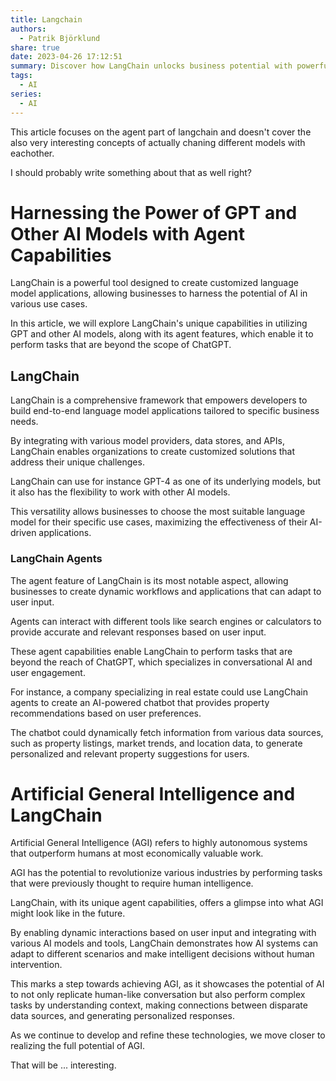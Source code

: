 ```yaml
---
title: Langchain
authors:
  - Patrik Björklund
share: true
date: 2023-04-26 17:12:51
summary: Discover how LangChain unlocks business potential with powerful agent capabilities and where we are slowly heading.
tags:
  - AI
series:
  - AI
---
```


This article focuses on the agent part of langchain and doesn't cover the also very interesting concepts of actually chaning different models with eachother. 

I should probably write something about that as well right?

# Harnessing the Power of GPT and Other AI Models with Agent Capabilities

LangChain is a powerful tool designed to create customized language model applications, allowing businesses to harness the potential of AI in various use cases. 

In this article, we will explore LangChain's unique capabilities in utilizing GPT and other AI models, along with its agent features, which enable it to perform tasks that are beyond the scope of ChatGPT.

## LangChain

LangChain is a comprehensive framework that empowers developers to build end-to-end language model applications tailored to specific business needs. 

By integrating with various model providers, data stores, and APIs, LangChain enables organizations to create customized solutions that address their unique challenges.

LangChain can use for instance GPT-4 as one of its underlying models, but it also has the flexibility to work with other AI models. 

This versatility allows businesses to choose the most suitable language model for their specific use cases, maximizing the effectiveness of their AI-driven applications.

### LangChain Agents

The agent feature of LangChain is its most notable aspect, allowing businesses to create dynamic workflows and applications that can adapt to user input. 

Agents can interact with different tools like search engines or calculators to provide accurate and relevant responses based on user input. 

These agent capabilities enable LangChain to perform tasks that are beyond the reach of ChatGPT, which specializes in conversational AI and user engagement.

For instance, a company specializing in real estate could use LangChain agents to create an AI-powered chatbot that provides property recommendations based on user preferences. 

The chatbot could dynamically fetch information from various data sources, such as property listings, market trends, and location data, to generate personalized and relevant property suggestions for users.

# Artificial General Intelligence and LangChain

Artificial General Intelligence (AGI) refers to highly autonomous systems that outperform humans at most economically valuable work. 

AGI has the potential to revolutionize various industries by performing tasks that were previously thought to require human intelligence. 

LangChain, with its unique agent capabilities, offers a glimpse into what AGI might look like in the future. 

By enabling dynamic interactions based on user input and integrating with various AI models and tools, LangChain demonstrates how AI systems can adapt to different scenarios and make intelligent decisions without human intervention.

This marks a step towards achieving AGI, as it showcases the potential of AI to not only replicate human-like conversation but also perform complex tasks by understanding context, making connections between disparate data sources, and generating personalized responses. 

As we continue to develop and refine these technologies, we move closer to realizing the full potential of AGI.

That will be ... interesting.